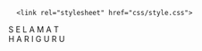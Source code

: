 <!DOCTYPE html>
<html lang="en" >

<head>
  <meta charset="UTF-8">
  <title>kartu ultah</title>
  <link rel="stylesheet" href="css/normalize.min.css">

      <link rel="stylesheet" href="css/style.css">
</head>

<body>

  <div class='moon'>
  <div class='crater1'></div>
  <div class='crater2'></div>
  <div class='crater3'></div>
</div>
<canvas id="canvas"></canvas>
<!-- <div id="sea"></div> -->
<!-- <div id="beach"></div> -->
<!-- <img src="https://dl.dropbox.com/s/2k0mtrxc2dqurmh/jumping.png" alt="jumping-people" id="people" /> -->
<!--<img src="https://dl.dropbox.com/s/zoftkmdxyyqr8ce/belair.png" alt="jumping-people" id="car" />-->

<div id="merrywrap" class="merrywrap">

  <!-- for confetti -->
  <span id="point1" style="display: block;"></span>
  <span id="point2" style="display: block; float: right;"></span>

  <!-- for countdown -->
  <div id="countdown" style="display: none;">
    <h1>Kurang</h1>
    <h1 id="timer">0 Hari 0 Jam 0 Menit 0 Detik</h1>
    <h1>Lagi</h1>
  </div>

  <div class="giftbox">
    <div class="cover">
      <div></div>
    </div>
    <div class="box"></div>
  </div>
  <div class="icons">
    <div id="name" class="row"></div>
    <div class="row"> 
      <span>S</span>
      <span>E</span>
      <span>L</span>
      <span>A</span>
      <span>M</span>
      <span>A</span>
      <span>T</span>
    </div>
    <div class="row"> 
      <span>H</span>
      <span>A</span>
      <span>R</span>
      <span>I</span>
      <span> </span>
      <span>G</span>
      <span>U</span>
      <span>R</span>
      <span>U</span>
    </div>
    <div class="row" id="born"></div>
  </div>
</div>

<!-- <div id="video"> -->
<!--<iframe width="255" height="155" src="https://www.youtube.com/embed/KDxJlW6cxRk?controls=0&loop=1" frameborder="0" allowfullscreen></iframe>-->
<!-- </div> -->

  
  <script src='js/confetti.js'></script>
  <script  src="js/index.js"></script>
  <script src="js/countdown.js"></script>




</body>

</html>
